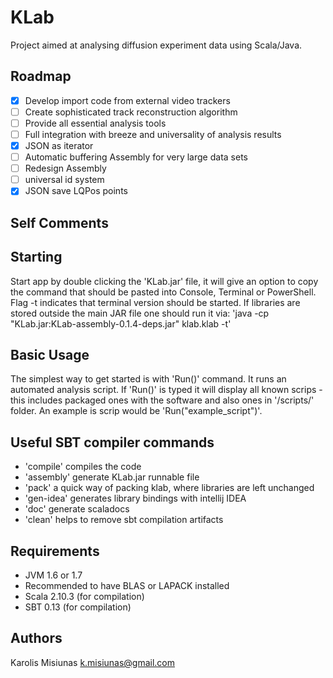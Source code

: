KLab
====
Project aimed at analysing diffusion experiment data using Scala/Java.

Roadmap
-------
 - [x] Develop import code from external video trackers
 - [ ] Create sophisticated track reconstruction algorithm
 - [ ] Provide all essential analysis tools
 - [ ] Full integration with breeze and universality of analysis results
 - [x] JSON as iterator
 - [ ] Automatic buffering Assembly for very large data sets
 - [ ] Redesign Assembly
 - [ ] universal id system
 - [x] JSON save LQPos points

Self Comments
-------------


Starting
--------
Start app by  double clicking the 'KLab.jar' file, it will give an option to copy the command that should be pasted into
Console, Terminal or PowerShell. Flag -t indicates that terminal version should be started.
If libraries are stored outside the main JAR file one should run it via: 'java -cp "KLab.jar:KLab-assembly-0.1.4-deps.jar" klab.klab -t'

Basic Usage
-----------
The simplest way to get started is with 'Run()' command. It runs an automated analysis script.
If 'Run()' is typed it will display all known scrips - this includes packaged ones with the software and also ones in
'/scripts/' folder. An example is scrip would be 'Run("example_script")'.

Useful SBT compiler commands
----------------------------
 - 'compile' compiles the code
 - 'assembly' generate KLab.jar runnable file
 - 'pack' a quick way of packing klab, where libraries are left unchanged
 - 'gen-idea' generates library bindings with intellij IDEA
 - 'doc' generate scaladocs
 - 'clean' helps to remove sbt compilation artifacts

Requirements
------------
 - JVM 1.6 or 1.7
 - Recommended to have BLAS or LAPACK installed
 - Scala 2.10.3 (for compilation)
 - SBT 0.13 (for compilation)

Authors
-------
Karolis Misiunas
k.misiunas@gmail.com